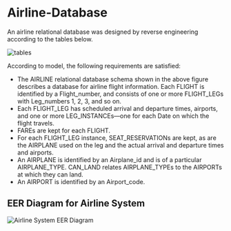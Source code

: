 # Airline-Database

An airline relational database was designed by reverse engineering according to the tables below. 

![tables](https://user-images.githubusercontent.com/68387972/130336319-a1b5b854-c738-492c-89a2-44518544ed36.png)

According to model, the following requirements are satisfied:

- The AIRLINE relational database schema shown in the above figure describes a database for airline
flight information. Each FLIGHT is identified by a Flight_number, and consists of one or more
FLIGHT_LEGs with Leg_numbers 1, 2, 3, and so on. 
- Each FLIGHT_LEG has scheduled arrival and
departure times, airports, and one or more LEG_INSTANCEs—one for each Date on which the flight
travels. 
- FAREs are kept for each FLIGHT. 
- For each FLIGHT_LEG instance, SEAT_RESERVATIONs are kept,
as are the AIRPLANE used on the leg and the actual arrival and departure times and airports. 
- An AIRPLANE is identified by an Airplane_id and is of a particular AIRPLANE_TYPE. CAN_LAND relates
AIRPLANE_TYPEs to the AIRPORTs at which they can land. 
- An AIRPORT is identified by an Airport_code.


## EER Diagram for Airline System

![Airline System EER Diagram](https://user-images.githubusercontent.com/68387972/130304699-d0d863c3-2ff5-4970-8bc2-5766b0e66d4b.png)

